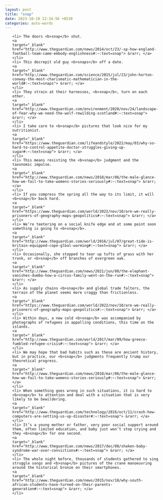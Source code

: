 ```yaml
---
layout: post
title: "snap"
date: 2023-10-10 12:34:56 +0530
categories: auto-words
---
```

<ol>

    <li> The doors <b>snap</b> shut.
    <a 
    target="_blank" 
    href="http://www.theguardian.com/news/2014/oct/23/-sp-how-england-football-team-came-embody-englishness#:~:text=snap"> &rarr; </a>
    </li>
    <li> This decrepit old guy <b>snaps</b> off a date.
    <a 
    target="_blank" 
    href="http://www.theguardian.com/science/2015/jul/23/john-horton-conway-the-most-charismatic-mathematician-in-the-world#:~:text=snaps"> &rarr; </a>
    </li>
    <li> They strain at their harnesses, <b>snap</b>, turn on each other.
    <a 
    target="_blank" 
    href="http://www.theguardian.com/environment/2020/nov/24/landscape-of-fear-why-we-need-the-wolf-rewilding-scotland#:~:text=snap"> &rarr; </a>
    </li>
    <li> I take care to <b>snap</b> pictures that look nice for my nutritionist.
    <a 
    target="_blank" 
    href="https://www.theguardian.com/lifeandstyle/2022/may/03/why-so-hard-to-control-appetite-doctor-struggles-giving-up-sugar#:~:text=snap"> &rarr; </a>
    </li>
    <li> This means resisting the <b>snap</b> judgment and the taxonomic impulse.
    <a 
    target="_blank" 
    href="http://www.theguardian.com/news/2018/mar/06/the-male-glance-how-we-fail-to-take-womens-stories-seriously#:~:text=snap"> &rarr; </a>
    </li>
    <li> If you compress the spring all the way to its limit, it will <b>snap</b> back hard.
    <a 
    target="_blank" 
    href="https://www.theguardian.com/world/2022/nov/10/are-we-really-prisoners-of-geography-maps-geopolitics#:~:text=snap"> &rarr; </a>
    </li>
    <li> We’re teetering on a social knife edge and at some point soon something is going to <b>snap</b>.
    <a 
    target="_blank" 
    href="http://www.theguardian.com/world/2016/jul/07/great-tide-is-britain-equipped-cope-glbal-warming#:~:text=snap"> &rarr; </a>
    </li>
    <li> Occasionally, she stopped to tear up tufts of grass with her trunk, or <b>snap</b> off branches of evergreen oak.
    <a 
    target="_blank" 
    href="http://www.theguardian.com/news/2021/jun/08/the-elephant-vanishes-dumba-how-a-circus-family-went-on-the-run#:~:text=snap"> &rarr; </a>
    </li>
    <li> As supply chains <b>snap</b> and global trade falters, the terrain of the planet seems more craggy than frictionless.
    <a 
    target="_blank" 
    href="https://www.theguardian.com/world/2022/nov/10/are-we-really-prisoners-of-geography-maps-geopolitics#:~:text=snap"> &rarr; </a>
    </li>
    <li> Within days, a new cold <b>snap</b> was accompanied by photographs of refugees in appalling conditions, this time on the islands.
    <a 
    target="_blank" 
    href="http://www.theguardian.com/world/2017/mar/09/how-greece-fumbled-refugee-crisis#:~:text=snap"> &rarr; </a>
    </li>
    <li> We may hope that bad habits such as these are ancient history, but in practice, our <b>snap</b> judgments frequently trump our theoretical progress.
    <a 
    target="_blank" 
    href="http://www.theguardian.com/news/2018/mar/06/the-male-glance-how-we-fail-to-take-womens-stories-seriously#:~:text=snap"> &rarr; </a>
    </li>
    <li> When something goes wrong in such situations, it is hard to <b>snap</b> to attention and deal with a situation that is very likely to be bewildering.
    <a 
    target="_blank" 
    href="http://www.theguardian.com/technology/2016/oct/11/crash-how-computers-are-setting-us-up-disaster#:~:text=snap"> &rarr; </a>
    </li>
    <li> It’s a young mother or father, very poor social support around them, often limited education, and baby just won’t stop crying and they <b>snap</b> for one second.
    <a 
    target="_blank" 
    href="http://www.theguardian.com/news/2017/dec/08/shaken-baby-syndrome-war-over-convictions#:~:text=snap"> &rarr; </a>
    </li>
    <li> The whole night before, thousands of students gathered to sing struggle songs and <b>snap</b> pictures of the crane manoeuvring around the historical bronze on their smartphones.
    <a 
    target="_blank" 
    href="http://www.theguardian.com/news/2015/nov/18/why-south-african-students-have-turned-on-their-parents-generation#:~:text=snap"> &rarr; </a>
    </li>